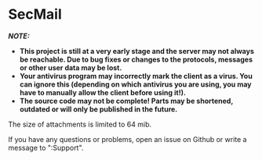# SecMail

***NOTE:***
  - **This project is still at a very early stage and the server may not always be reachable. Due to bug fixes or changes to the protocols, messages or other user data may be lost.**
  - **Your antivirus program may incorrectly mark the client as a virus. You can ignore this (depending on which antivirus you are using, you may have to manually allow the client before using it!).**
  - **The source code may not be complete! Parts may be shortened, outdated or will only be published in the future.**

The size of attachments is limited to 64 mib.

If you have any questions or problems, open an issue on Github or write a message to ":Support".
